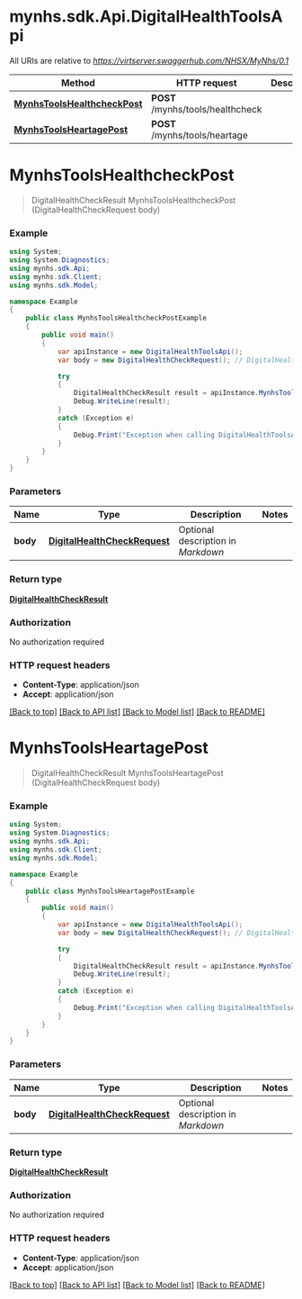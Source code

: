 # mynhs.sdk.Api.DigitalHealthToolsApi

All URIs are relative to *https://virtserver.swaggerhub.com/NHSX/MyNhs/0.1*

Method | HTTP request | Description
------------- | ------------- | -------------
[**MynhsToolsHealthcheckPost**](DigitalHealthToolsApi.md#mynhstoolshealthcheckpost) | **POST** /mynhs/tools/healthcheck | 
[**MynhsToolsHeartagePost**](DigitalHealthToolsApi.md#mynhstoolsheartagepost) | **POST** /mynhs/tools/heartage | 

<a name="mynhstoolshealthcheckpost"></a>
# **MynhsToolsHealthcheckPost**
> DigitalHealthCheckResult MynhsToolsHealthcheckPost (DigitalHealthCheckRequest body)



### Example
```csharp
using System;
using System.Diagnostics;
using mynhs.sdk.Api;
using mynhs.sdk.Client;
using mynhs.sdk.Model;

namespace Example
{
    public class MynhsToolsHealthcheckPostExample
    {
        public void main()
        {
            var apiInstance = new DigitalHealthToolsApi();
            var body = new DigitalHealthCheckRequest(); // DigitalHealthCheckRequest | Optional description in *Markdown*

            try
            {
                DigitalHealthCheckResult result = apiInstance.MynhsToolsHealthcheckPost(body);
                Debug.WriteLine(result);
            }
            catch (Exception e)
            {
                Debug.Print("Exception when calling DigitalHealthToolsApi.MynhsToolsHealthcheckPost: " + e.Message );
            }
        }
    }
}
```

### Parameters

Name | Type | Description  | Notes
------------- | ------------- | ------------- | -------------
 **body** | [**DigitalHealthCheckRequest**](DigitalHealthCheckRequest.md)| Optional description in *Markdown* | 

### Return type

[**DigitalHealthCheckResult**](DigitalHealthCheckResult.md)

### Authorization

No authorization required

### HTTP request headers

 - **Content-Type**: application/json
 - **Accept**: application/json

[[Back to top]](#) [[Back to API list]](../README.md#documentation-for-api-endpoints) [[Back to Model list]](../README.md#documentation-for-models) [[Back to README]](../README.md)
<a name="mynhstoolsheartagepost"></a>
# **MynhsToolsHeartagePost**
> DigitalHealthCheckResult MynhsToolsHeartagePost (DigitalHealthCheckRequest body)



### Example
```csharp
using System;
using System.Diagnostics;
using mynhs.sdk.Api;
using mynhs.sdk.Client;
using mynhs.sdk.Model;

namespace Example
{
    public class MynhsToolsHeartagePostExample
    {
        public void main()
        {
            var apiInstance = new DigitalHealthToolsApi();
            var body = new DigitalHealthCheckRequest(); // DigitalHealthCheckRequest | Optional description in *Markdown*

            try
            {
                DigitalHealthCheckResult result = apiInstance.MynhsToolsHeartagePost(body);
                Debug.WriteLine(result);
            }
            catch (Exception e)
            {
                Debug.Print("Exception when calling DigitalHealthToolsApi.MynhsToolsHeartagePost: " + e.Message );
            }
        }
    }
}
```

### Parameters

Name | Type | Description  | Notes
------------- | ------------- | ------------- | -------------
 **body** | [**DigitalHealthCheckRequest**](DigitalHealthCheckRequest.md)| Optional description in *Markdown* | 

### Return type

[**DigitalHealthCheckResult**](DigitalHealthCheckResult.md)

### Authorization

No authorization required

### HTTP request headers

 - **Content-Type**: application/json
 - **Accept**: application/json

[[Back to top]](#) [[Back to API list]](../README.md#documentation-for-api-endpoints) [[Back to Model list]](../README.md#documentation-for-models) [[Back to README]](../README.md)
